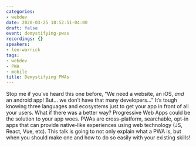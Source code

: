 ```yaml
---
categories:
- webdev
date: 2020-03-25 18:52:51-04:00
draft: false
event: demystifying-pwas
recordings: {}
speakers:
- lee-warrick
tags:
- webdev
- PWA
- mobile
title: Demystifying PWAs
---
```



Stop me if you’ve heard this one before, “We need a website, an iOS, _and_ an android app! But… we don’t have that many developers…” It’s tough knowing three languages and ecosystems just to get your app in front of all your users. What if there was a better way? Progressive Web Apps could be the solution to your app woes. PWAs are cross-platform, searchable, opt-in apps that can provide native-like experiences using web technology (JS, React, Vue, etc). This talk is going to not only explain what a PWA is, but when you should make one and how to do so easily with your existing skills!
